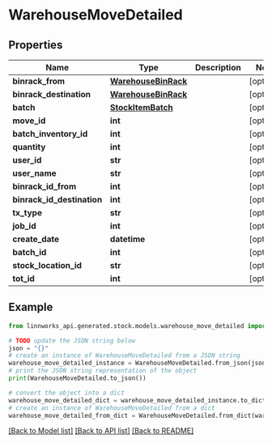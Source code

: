 # WarehouseMoveDetailed


## Properties

Name | Type | Description | Notes
------------ | ------------- | ------------- | -------------
**binrack_from** | [**WarehouseBinRack**](WarehouseBinRack.md) |  | [optional] 
**binrack_destination** | [**WarehouseBinRack**](WarehouseBinRack.md) |  | [optional] 
**batch** | [**StockItemBatch**](StockItemBatch.md) |  | [optional] 
**move_id** | **int** |  | [optional] 
**batch_inventory_id** | **int** |  | [optional] 
**quantity** | **int** |  | [optional] 
**user_id** | **str** |  | [optional] 
**user_name** | **str** |  | [optional] 
**binrack_id_from** | **int** |  | [optional] 
**binrack_id_destination** | **int** |  | [optional] 
**tx_type** | **str** |  | [optional] 
**job_id** | **int** |  | [optional] 
**create_date** | **datetime** |  | [optional] 
**batch_id** | **int** |  | [optional] 
**stock_location_id** | **str** |  | [optional] 
**tot_id** | **int** |  | [optional] 

## Example

```python
from linnworks_api.generated.stock.models.warehouse_move_detailed import WarehouseMoveDetailed

# TODO update the JSON string below
json = "{}"
# create an instance of WarehouseMoveDetailed from a JSON string
warehouse_move_detailed_instance = WarehouseMoveDetailed.from_json(json)
# print the JSON string representation of the object
print(WarehouseMoveDetailed.to_json())

# convert the object into a dict
warehouse_move_detailed_dict = warehouse_move_detailed_instance.to_dict()
# create an instance of WarehouseMoveDetailed from a dict
warehouse_move_detailed_from_dict = WarehouseMoveDetailed.from_dict(warehouse_move_detailed_dict)
```
[[Back to Model list]](../README.md#documentation-for-models) [[Back to API list]](../README.md#documentation-for-api-endpoints) [[Back to README]](../README.md)


